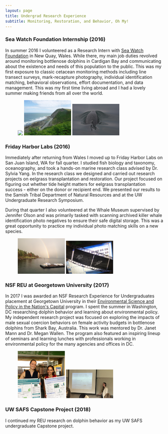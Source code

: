 ```yaml
---
layout: page
title: Undergrad Research Experience
subtitle: Monitoring, Restoration, and Behavior, Oh My!
---
```


### Sea Watch Foundation Internship (2016)

In summer 2016 I volunteered as a Research Intern with [Sea Watch Foundation](https://www.seawatchfoundation.org.uk/) in New Quay, Wales. While there, my main job duties revolved around monitoring bottlenose dolphins in Cardigan Bay and communicating about the existence and needs of this population to the public. This was my first exposure to classic cetacean monitoring methods including line transect surveys, mark-recapture photography, individual identification matching, behavioral observations, effort documentation, and data management. This was my first time living abroad and I had a lovely summer making friends from all over the world.

<figure>
  <img src="/assets/img/many_snouts.jpg" width = "150">
  <img src="/assets/img/wales_view.JPG" width = "150">
  <img src="/assets/img/quicksilver.JPG" width = "150">
</figure>

### Friday Harbor Labs (2016)

Immediately after returning from Wales I moved up to Friday Harbor Labs on San Juan Island, WA for fall quarter. I studied fish biology and taxonomy, oceanography, and took a hands-on marine research class advised by Dr. Sylvia Yang. In the research class we designed and carried out research projects on eelgrass transplantation and restoration. Our project focused on figuring out whether tide height matters for eelgrass transplantation success - either on the donor or recipient end. We presented our results to the Samish Tribal Department of Natural Resources and at the UW Undergraduate Research Symposium. 

During that quarter I also volunteered at the Whale Museum supervised by Jennifer Olson and was primarily tasked with scanning archived killer whale identification photo negatives to ensure their safe digital storage. This was a great opportunity to practice my individual photo matching skills on a new species.

<figure>
  <img src="/assets/img/fhl_rainbow.JPG" width = "150">
  <img src="/assets/img/whale_museum.JPG" width = "150">
</figure>

### NSF REU at Georgetown University (2017)

In 2017 I was awarded an NSF Research Experience for Undergraduates placement at Georgetown University in their [Environmental Science and Policy in the Nation's Capital](https://www.nsf.gov/awardsearch/showAward?AWD_ID=1559887&HistoricalAwards=false#1) program. I spent the summer in Washington, DC researching dolphin behavior and learning about environmental policy. My independent research project was focused on exploring the impacts of male sexual coercion behaviors on female activity budgets in bottlenose dolphins from Shark Bay, Australia. This work was mentored by Dr. Janet Mann and Dr. Megan Wallen. The program also featured an inspiring lineup of seminars and learning lunches with professionals working in environmental policy for the many agencies and offices in DC.

<figure>
  <img src="/assets/img/georgetown_full.png" width = "150">
  <img src="/assets/img/urs.JPG" width = "150">
</figure>

### UW SAFS Capstone Project (2018)

I continued my REU research on dolphin behavior as my UW SAFS undergraduate Capstone project.

